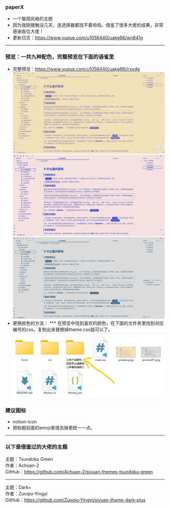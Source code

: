 ### paperX
* 一个极简风格的主题
* 因为我刚接触没几天，连选择器都找不着哈哈。借鉴了很多大佬的成果，非常感谢各位大佬！
* 更新日志：https://www.yuque.com/u1056440/uakg66/wn841g
***
### 预览：一共九种配色，完整预览在下面的语雀里
* 完整预览：https://www.yuque.com/u1056440/uakg66/irxvdg
![preview](./preview.png)
![preview](./preview02.png)
![preview](./preview01.png)
* 更换颜色的方法：
*** 在预览中找到喜欢的颜色，在下面的文件夹里找到对应编号的css，复制出来替换掉theme.css就可以了。
![](./x1.png)
### 建议图标
* notion-icon
* 把标题前面的emoji表情去掉更统一一点。
***
### 以下是借鉴过的大佬的主题 
主题：Tsundoku Green <br>
作者：Achuan-2 <br>
GitHub：https://github.com/Achuan-2/siyuan-themes-tsundoku-green <br>
***
主题：Dark+ <br>
作者：Zuoqiu-Yingyi <br>
GitHub：https://github.com/Zuoqiu-Yingyi/siyuan-theme-dark-plus <br>

